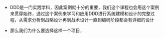 - DDD是一门实践学科，因此案例就十分的重要，我们这个课程也会用这个案例来贯穿始终，通过这个案例来学习和应用DDD进行系统建模和设计的完整过程，从需求分析到战略设计再到战术设计一直到编码阶段都会有详细的设计

- 那么我们为什么要选择这样一个项目，